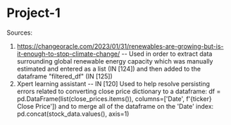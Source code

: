 # Project-1

Sources: 
  1) https://changeoracle.com/2023/01/31/renewables-are-growing-but-is-it-enough-to-stop-climate-change/ -- Used in order to extract data surrounding global renewable energy capacity which was manually estimated and entered as a list (IN [124]) and then added to the dataframe "filtered_df" (IN [125])
  2) Xpert learning assistant -- IN [120] Used to help resolve persisting errors related to converting close price dictionary to a dataframe: df = pd.DataFrame(list(close_prices.items()), columns=['Date', f'{ticker} Close Price']) and to merge all of the dataframe on the 'Date' index: pd.concat(stock_data.values(), axis=1)
